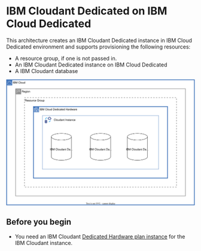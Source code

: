 # IBM Cloudant Dedicated on IBM Cloud Dedicated

This architecture creates an IBM Cloudant Dedicated instance in IBM Cloud Dedicated environment and supports provisioning the following resources:

- A resource group, if one is not passed in.
- An IBM Cloudant Dedicated instance on IBM Cloud Dedicated
- A IBM Cloudant database

![dedicated-cloudant](../../reference-architecture/dedicated_cloudant.svg)

## Before you begin

* You need an IBM Cloudant [Dedicated Hardware plan instance](https://cloud.ibm.com/docs/Cloudant?topic=Cloudant-ibm-cloud-dedicated) for the IBM Cloudant instance.
